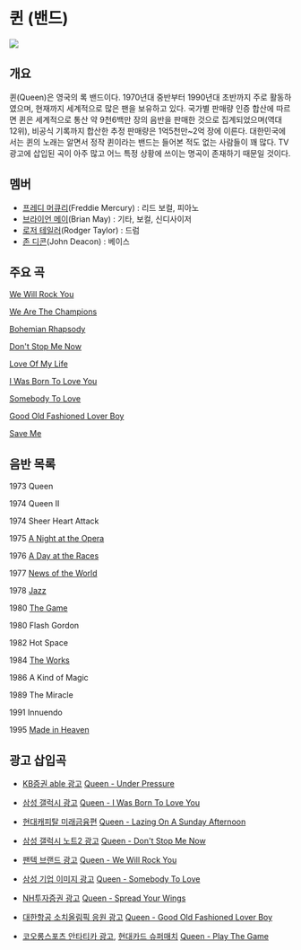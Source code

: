 ﻿# 퀸 (밴드)
![](https://upload.wikimedia.org/wikipedia/commons/thumb/4/4e/Queen_-_montagem.png/250px-Queen_-_montagem.png)

## 개요
퀸(Queen)은 영국의 록 밴드이다. 1970년대 중반부터 1990년대 초반까지 주로 활동하였으며, 현재까지 세계적으로 많은 팬을 보유하고 있다. 국가별 판매량 인증 합산에 따르면 퀸은 세계적으로 통산 약 9천6백만 장의 음반을 판매한 것으로 집계되었으며(역대 12위), 비공식 기록까지 합산한 추정 판매량은 1억5천만~2억 장에 이른다. 대한민국에서는 퀸의 노래는 알면서 정작 퀸이라는 밴드는 들어본 적도 없는 사람들이 꽤 많다. TV광고에 삽입된 곡이 아주 많고 어느 특정 상황에 쓰이는 명곡이 존재하기 때문일 것이다.

## 멤버
* [프레디 머큐리](https://ko.wikipedia.org/wiki/%ED%94%84%EB%A0%88%EB%94%94_%EB%A8%B8%ED%81%90%EB%A6%AC)(Freddie Mercury) : 리드 보컬, 피아노
* [브라이언 메이](https://ko.wikipedia.org/wiki/%EB%B8%8C%EB%9D%BC%EC%9D%B4%EC%96%B8_%EB%A9%94%EC%9D%B4)(Brian May) : 기타, 보컬, 신디사이저
* [로저 테일러](https://ko.wikipedia.org/wiki/%EB%A1%9C%EC%A0%80_%ED%85%8C%EC%9D%BC%EB%9F%AC)(Rodger Taylor) : 드럼
* [존 디콘](https://ko.wikipedia.org/wiki/%EC%A1%B4_%EB%94%94%EC%BD%98)(John Deacon) : 베이스

## 주요 곡
[We Will Rock You](https://www.youtube.com/watch?v=-tJYN-eG1zk)

[We Are The Champions](https://www.youtube.com/watch?v=04854XqcfCY)

[Bohemian Rhapsody](https://www.youtube.com/watch?v=fJ9rUzIMcZQ)

[Don't Stop Me Now](https://www.youtube.com/watch?v=HgzGwKwLmgM)

[Love Of My Life](https://www.youtube.com/watch?v=sUJkCXE4sAA)

[I Was Born To Love You](https://www.youtube.com/watch?v=vNhhAEupU4g)

[Somebody To Love](https://www.youtube.com/watch?v=kijpcUv-b8M)

[Good Old Fashioned Lover Boy](https://www.youtube.com/watch?v=PI3LAgGBxqU)

[Save Me](https://www.youtube.com/watch?v=Iw3izcZd9zU)

## 음반 목록
1973 Queen

1974 Queen II

1974 Sheer Heart Attack

1975 [A Night at the Opera](https://ko.wikipedia.org/wiki/A_Night_at_the_Opera)

1976 [A Day at the Races](https://ko.wikipedia.org/wiki/A_Day_at_the_Races_(%EC%9D%8C%EB%B0%98))

1977 [News of the World](https://ko.wikipedia.org/wiki/News_of_the_World)

1978 [Jazz](https://ko.wikipedia.org/wiki/Jazz_(%EC%9D%8C%EB%B0%98))

1980 [The Game](https://ko.wikipedia.org/wiki/The_Game_(%ED%80%B8%EC%9D%98_%EC%9D%8C%EB%B0%98))

1980 Flash Gordon

1982 Hot Space

1984 [The Works](https://ko.wikipedia.org/wiki/The_Works)

1986 A Kind of Magic

1989 The Miracle

1991 Innuendo

1995 [Made in Heaven](https://ko.wikipedia.org/wiki/Made_in_Heaven)

## 광고 삽입곡
* [KB증권 able 광고](https://www.youtube.com/watch?v=rAdjtSLWmJ4)
[Queen - Under Pressure](https://www.youtube.com/watch?v=a01QQZyl-_I)

* [삼성 갤럭시 광고](https://www.youtube.com/watch?v=PB-KcazRySg)
[Queen - I Was Born To Love You](https://www.youtube.com/watch?v=uMGjN8-9IG0)

* [현대캐피탈 미래금융편](https://www.youtube.com/watch?v=2__g7Qf-YJQ)
[Queen - Lazing On A Sunday Afternoon](https://www.youtube.com/watch?v=OU6EyXcFBxA)

* [삼성 갤럭시 노트2 광고](https://www.youtube.com/watch?v=KlFys0mBxyM&index=15&list=PLE0F71L94fqkB42ZeJi-Q2XJto6M0Rnzv)
[Queen - Don't Stop Me Now](https://www.youtube.com/watch?v=HgzGwKwLmgM)

* [팬텍 브랜드 광고](https://www.youtube.com/watch?v=ks_GbM8K34A&list=PL13C60FE77EB9D377&index=10)
[Queen - We Will Rock You](https://www.youtube.com/watch?v=-tJYN-eG1zk)

* [삼성 기업 이미지 광고](https://www.youtube.com/watch?v=udFQdz5SxPo)
[Queen - Somebody To Love](https://www.youtube.com/watch?v=kijpcUv-b8M)

* [NH투자증권 광고](https://www.youtube.com/watch?v=g79Dvi-vbZ8)
[Queen - Spread Your Wings](https://www.youtube.com/watch?v=uyd6OLyhPJo)

* [대한항공 소치올림픽 응원 광고](https://vimeo.com/131343098)
[Queen - Good Old Fashioned Lover Boy](https://www.youtube.com/watch?v=PI3LAgGBxqU)

* [코오롱스포츠 안타티카 광고](https://www.youtube.com/watch?v=PVWs6xFURVM), [현대카드 슈퍼매치](https://www.youtube.com/watch?v=X-Z5q9KBrxI)
[Queen - Play The Game](https://www.youtube.com/watch?v=6_5O-nUiZ_0)
